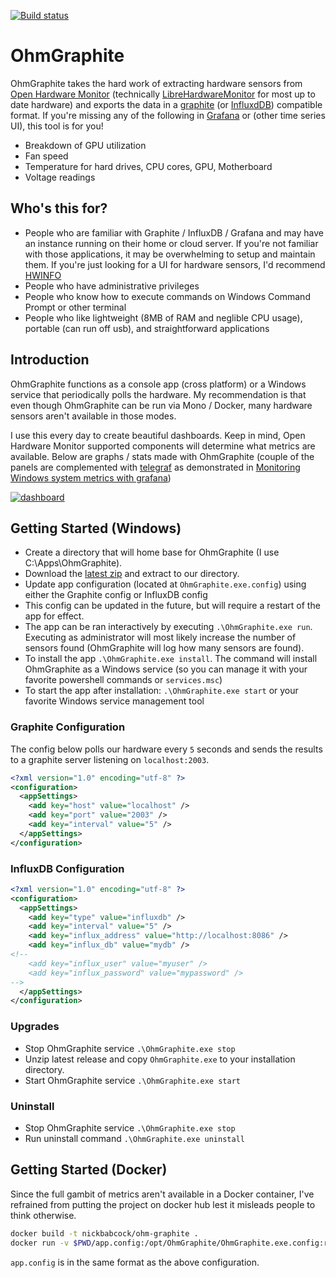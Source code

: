 [![Build status](https://ci.appveyor.com/api/projects/status/c8b43wg7qtwicjj6/branch/master?svg=true)](https://ci.appveyor.com/project/nickbabcock/ohmgraphite/branch/master)

# OhmGraphite

OhmGraphite takes the hard work of extracting hardware sensors from [Open Hardware Monitor](http://openhardwaremonitor.org/) (technically [LibreHardwareMonitor](https://github.com/LibreHardwareMonitor/LibreHardwareMonitor) for most up to date hardware) and exports the data in a [graphite](https://graphiteapp.org/) (or [InfluxdDB](https://www.influxdata.com/)) compatible format. If you're missing any of the following in [Grafana](https://grafana.com/) or (other time series UI), this tool is for you!

- Breakdown of GPU utilization
- Fan speed
- Temperature for hard drives, CPU cores, GPU, Motherboard
- Voltage readings

## Who's this for?

- People who are familiar with Graphite / InfluxDB / Grafana and may have an instance running on their home or cloud server. If you're not familiar with those applications, it may be overwhelming to setup and maintain them. If you're just looking for a UI for hardware sensors, I'd recommend [HWINFO](https://www.hwinfo.com/)
- People who have administrative privileges
- People who know how to execute commands on Windows Command Prompt or other terminal
- People who like lightweight (8MB of RAM and neglible CPU usage), portable (can run off usb), and straightforward applications

## Introduction

OhmGraphite functions as a console app (cross platform) or a Windows service that periodically polls the hardware. My recommendation is that even though OhmGraphite can be run via Mono / Docker, many hardware sensors aren't available in those modes.

I use this every day to create beautiful dashboards. Keep in mind, Open Hardware Monitor supported components will determine what metrics are available. Below are graphs / stats made with OhmGraphite (couple of the panels are complemented with [telegraf](https://github.com/influxdata/telegraf) as demonstrated in [Monitoring Windows system metrics with grafana](https://nbsoftsolutions.com/blog/monitoring-windows-system-metrics-with-grafana))

[![dashboard](https://github.com/nickbabcock/OhmGraphite/raw/master/assets/dashboard.png)](https://github.com/nickbabcock/OhmGraphite/raw/master/assets/dashboard.png)

## Getting Started (Windows)

- Create a directory that will home base for OhmGraphite (I use C:\Apps\OhmGraphite).
- Download the [latest zip](https://github.com/nickbabcock/OhmGraphite/releases/latest) and extract to our directory.
- Update app configuration (located at `OhmGraphite.exe.config`) using either the Graphite config or InfluxDB config
- This config can be updated in the future, but will require a restart of the app for effect.
- The app can be ran interactively by executing `.\OhmGraphite.exe run`. Executing as administrator will most likely increase the number of sensors found (OhmGraphite will log how many sensors are found).
- To install the app `.\OhmGraphite.exe install`. The command will install OhmGraphite as a Windows service (so you can manage it with your favorite powershell commands or `services.msc`)
- To start the app after installation: `.\OhmGraphite.exe start` or your favorite Windows service management tool

### Graphite Configuration

The config below polls our hardware every `5` seconds and sends the results to a graphite server listening on `localhost:2003`.

```xml
<?xml version="1.0" encoding="utf-8" ?>
<configuration>
  <appSettings>
    <add key="host" value="localhost" />
    <add key="port" value="2003" />
    <add key="interval" value="5" />
  </appSettings>
</configuration>
```

### InfluxDB Configuration

```xml
<?xml version="1.0" encoding="utf-8" ?>
<configuration>
  <appSettings>
    <add key="type" value="influxdb" />
    <add key="interval" value="5" />
    <add key="influx_address" value="http://localhost:8086" />
    <add key="influx_db" value="mydb" />
<!--
    <add key="influx_user" value="myuser" />
    <add key="influx_password" value="mypassword" />
-->
  </appSettings>
</configuration>
```

### Upgrades

- Stop OhmGraphite service `.\OhmGraphite.exe stop`
- Unzip latest release and copy `OhmGraphite.exe` to your installation directory.
- Start OhmGraphite service `.\OhmGraphite.exe start`

### Uninstall

- Stop OhmGraphite service `.\OhmGraphite.exe stop`
- Run uninstall command `.\OhmGraphite.exe uninstall`

## Getting Started (Docker)

Since the full gambit of metrics aren't available in a Docker container, I've refrained from putting the project on docker hub lest it misleads people to think otherwise.

```bash
docker build -t nickbabcock/ohm-graphite .
docker run -v $PWD/app.config:/opt/OhmGraphite/OhmGraphite.exe.config:ro nickbabcock/ohm-graphite
```

`app.config` is in the same format as the above configuration.
